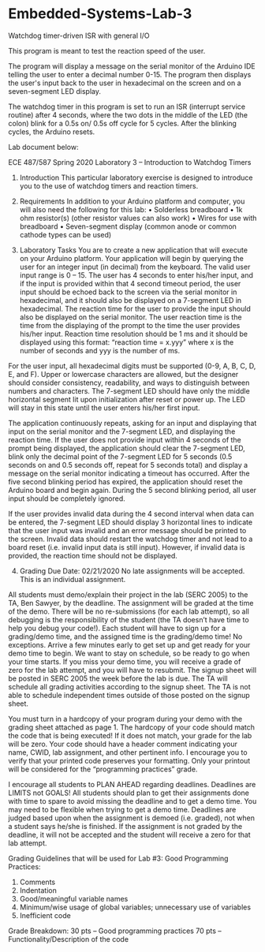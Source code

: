 # Embedded-Systems-Lab-3
Watchdog timer-driven ISR with general I/O

This program is meant to test the reaction speed of the user.

The program will display a message on the serial monitor of the Arduino IDE
  telling the user to enter a decimal number 0-15. The program then displays
  the user's input back to the user in hexadecimal on the screen and on a
  seven-segment LED display.

The watchdog timer in this program is set to run an ISR
  (interrupt service routine) after 4 seconds, where the two dots in the
  middle of the LED (the colon) blink for a 0.5s on/ 0.5s off cycle for
  5 cycles. After the blinking cycles, the Arduino resets.


Lab document below:

ECE 487/587 Spring 2020
Laboratory 3 – Introduction to Watchdog Timers

1.	Introduction
This particular laboratory exercise is designed to introduce you to the use of watchdog timers and reaction timers.  

2.	Requirements
In addition to your Arduino platform and computer, you will also need the following for this lab:
•	Solderless breadboard
•	1k ohm resistor(s) (other resistor values can also work)
•	Wires for use with breadboard
•	Seven-segment display (common anode or common cathode types can be used)

3.	Laboratory Tasks
You are to create a new application that will execute on your Arduino platform.  Your application will begin by querying the user for an integer input (in decimal) from the keyboard.  The valid user input range is 0 – 15. The user has 4 seconds to enter his/her input, and if the input is provided within that 4 second timeout period, the user input should be echoed back to the screen via the serial monitor in hexadecimal, and it should also be displayed on a 7-segment LED in hexadecimal.  The reaction time for the user to provide the input should also be displayed on the serial monitor. The user reaction time is the time from the displaying of the prompt to the time the user provides his/her input. Reaction time resolution should be 1 ms and it should be displayed using this format: “reaction time = x.yyy” where x is the number of seconds and yyy is the number of ms. 

For the user input, all hexadecimal digits must be supported (0-9, A, B, C, D, E, and F).  Upper or lowercase characters are allowed, but the designer should consider consistency, readability, and ways to distinguish between numbers and characters.  The 7-segment LED should have only the middle horizontal segment lit upon initialization after reset or power up.  The LED will stay in this state until the user enters his/her first input.  

The application continuously repeats, asking for an input and displaying that input on the serial monitor and the 7-segment LED, and displaying the reaction time.  If the user does not provide input within 4 seconds of the prompt being displayed, the application should clear the 7-segment LED, blink only the decimal point of the 7-segment LED for 5 seconds (0.5 seconds on and 0.5 seconds off, repeat for 5 seconds total) and display a message on the serial monitor indicating a timeout has occurred.  After the five second blinking period has expired, the application should reset the Arduino board and begin again.   During the 5 second blinking period, all user input should be completely ignored. 

If the user provides invalid data during the 4 second interval when data can be entered, the 7-segment LED should display 3 horizontal lines to indicate that the user input was invalid and an error message should be printed to the screen.  Invalid data should restart the watchdog timer and not lead to a board reset (i.e. invalid input data is still input). However, if invalid data is provided, the reaction time should not be displayed.

4.	Grading
Due Date:  02/21/2020
No late assignments will be accepted.  This is an individual assignment.

All students must demo/explain their project in the lab (SERC 2005) to the TA, Ben Sawyer, by the deadline.  The assignment will be graded at the time of the demo.  There will be no re-submissions (for each lab attempt), so all debugging is the responsibility of the student (the TA doesn’t have time to help you debug your code!).  Each student will have to sign up for a grading/demo time, and the assigned time is the grading/demo time! No exceptions. Arrive a few minutes early to get set up and get ready for your demo time to begin. We want to stay on schedule, so be ready to go when your time starts. If you miss your demo time, you will receive a grade of zero for the lab attempt, and you will have to resubmit. The signup sheet will be posted in SERC 2005 the week before the lab is due. The TA will schedule all grading activities according to the signup sheet. The TA is not able to schedule independent times outside of those posted on the signup sheet. 

You must turn in a hardcopy of your program during your demo with the grading sheet attached as page 1.  The hardcopy of your code should match the code that is being executed!  If it does not match, your grade for the lab will be zero.  Your code should have a header comment indicating your name, CWID, lab assignment, and other pertinent info. I encourage you to verify that your printed code preserves your formatting. Only your printout will be considered for the “programming practices” grade.  

I encourage all students to PLAN AHEAD regarding deadlines.  Deadlines are LIMITS not GOALS! All students should plan to get their assignments done with time to spare to avoid missing the deadline and to get a demo time.  You may need to be flexible when trying to get a demo time. Deadlines are judged based upon when the assignment is demoed (i.e. graded), not when a student says he/she is finished.  If the assignment is not graded by the deadline, it will not be accepted and the student will receive a zero for that lab attempt.  

Grading Guidelines that will be used for Lab #3:
Good Programming Practices:
1)	Comments
2)	Indentation
3)	Good/meaningful variable names
4)	Minimum/wise usage of global variables; unnecessary use of variables
5)	Inefficient code

Grade Breakdown:
30 pts – Good programming practices
70 pts – Functionality/Description of the code


